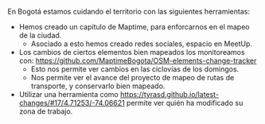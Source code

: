 En Bogotá estamos cuidando el territorio con las siguientes herramientas:

* Hemos creado un capítulo de Maptime, para enforcarnos en el mapeo de la ciudad.
  * Asociado a esto hemos creado redes sociales, espacio en MeetUp.
* Los cambios de ciertos elementos bien mapeados los monitoreamos con: https://github.com/MaptimeBogota/OSM-elements-change-tracker
  * Esto nos permite ver cambios en las ciclovías de los domingos.
  * Nos permite ver el avance del proyecto de mapeo de rutas de transporte, y conservarlo bien mapeado.
* Utilizar una herramienta como https://tyrasd.github.io/latest-changes/#17/4.71253/-74.06621 permite ver quién ha modificado su zona de trabajo.
